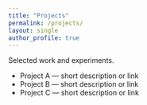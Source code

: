 ```yaml
---
title: "Projects"
permalink: /projects/
layout: single
author_profile: true
---
```


Selected work and experiments.

- Project A — short description or link
- Project B — short description or link
- Project C — short description or link

